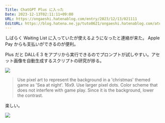 ```yaml
---
Title: ChatGPT Plus に入った
Date: 2023-12-13T02:11:11+09:00
URL: https://ongaeshi.hatenablog.com/entry/2023/12/13/021111
EditURL: https://blog.hatena.ne.jp/tuto0621/ongaeshi.hatenablog.com/atom/entry/6801883189066334848
---
```


しばらく Waiting List に入っていたが使えるようになったと連絡が来た。 Apple Pay からも支払いができるのが便利。

Plus だと DALL·E 3 をアプリから実行できるのでプロンプトが試しやすい。アセット画像を自動生成するスクリプトの研究が捗る。

![](https://gyazo.com/19240602e2eb34a3989f8040b26f7d9a/thumb/640.jpg)

> Use pixel art to represent the background in a 'christmas' themed game as 'Sea at night'. 16x9. Use larger pixel dots. Color scheme that does not interfere with game play. Since it is the background, lower the contrast.

楽しい。

![](https://gyazo.com/b4004ed9feb381d1a0789f35d926e8a6/thumb/640.jpg)
